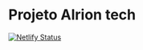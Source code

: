# Projeto Alrion tech

[![Netlify Status](https://api.netlify.com/api/v1/badges/cffaa961-837c-4d1b-9df9-99dfccf63fd7/deploy-status)](https://app.netlify.com/sites/alriontech/deploys)
